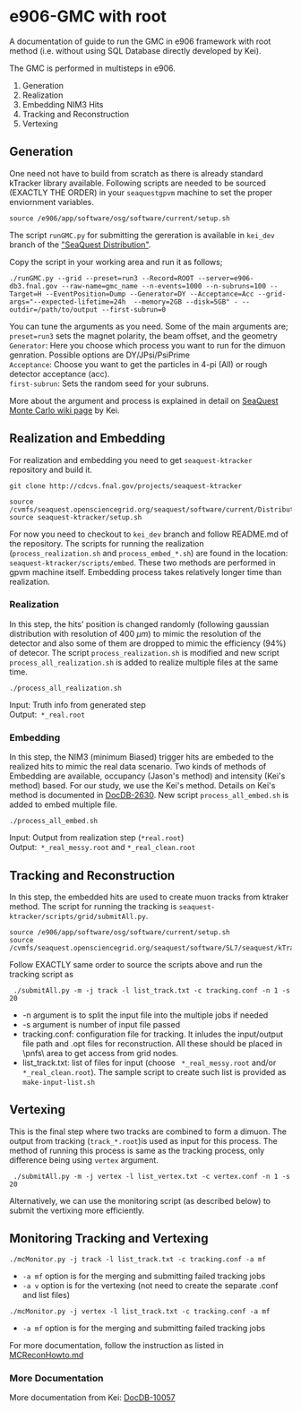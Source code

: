 # e906-GMC with root
A documentation of guide to run the GMC in e906 framework with root method (i.e. without using SQL Database directly developed by Kei). 

The GMC is performed in multisteps in e906.
1. Generation
2. Realization
3. Embedding NIM3 Hits
4. Tracking and Reconstruction
5. Vertexing

## Generation

One need not have to build from scratch as there is already standard kTracker library available. Following scripts are needed to be sourced (EXACTLY THE ORDER) in your `seaquestgpvm` machine to set the proper enviornment variables.

```
source /e906/app/software/osg/software/current/setup.sh
``` 

The script `runGMC.py` for submitting the gereration is available in `kei_dev` branch of the ["SeaQuest Distribution"](https://cdcvs.fnal.gov/redmine/projects/seaquest-distribution/repository/show/seaquest_scripts?utf8=%E2%9C%93&rev=kei_dev). 

Copy the script in your working area and run it as follows;
```
./runGMC.py --grid --preset=run3 --Record=ROOT --server=e906-db3.fnal.gov --raw-name=gmc_name --n-events=1000 --n-subruns=100 --Target=H --EventPosition=Dump --Generator=DY --Acceptance=Acc --grid-args="--expected-lifetime=24h  --memory=2GB --disk=5GB" - --outdir=/path/to/output --first-subrun=0
``` 
You can tune the arguments as you need. Some of the main arguments are;\
`preset=run3` sets the magnet polarity, the beam offset, and the geometry\
`Generator`: Here you choose which process you want to run for the dimuon genration. Possible options are DY/JPsi/PsiPrime\
`Acceptance`: Choose you want to get the particles in 4-pi (All) or rough detector acceptance (acc).\
`first-subrun`: Sets the random seed for your subruns.

More about the argument and process is explained in detail on [SeaQuest Monte Carlo wiki page](https://cdcvs.fnal.gov/redmine/projects/seaquest-gmc/wiki/Running_GMC_on_Fermigrid) by Kei.

## Realization and Embedding 

For realization and embedding you need to get `seaquest-ktracker` repository and build it.
```
git clone http://cdcvs.fnal.gov/projects/seaquest-ktracker
```

```
source /cvmfs/seaquest.opensciencegrid.org/seaquest/software/current/Distribution/setup/setup.sh
source seaquest-ktracker/setup.sh
``` 
For now you need to checkout to `kei_dev` branch and follow README.md of the repository. The scripts for running the realization (`process_realization.sh` and `process_embed_*.sh`) are found in the location: `seaquest-ktracker/scripts/embed`. These two methods are performed in gpvm machine itself. Embedding process takes relatively longer time than realization.

### Realization

In this step, the hits' position is changed randomly (following gaussian distribution with resolution of 400 $\mu m$) to mimic the resolution of the detector and also some of them are dropped to mimic the efficiency (94%) of detecor. The script `process_realization.sh` is modified and new script `process_all_realization.sh` is added to realize multiple files at the same time.

```
./process_all_realization.sh
```

Input: Truth info from generated step\
Output:` *_real.root`
 
### Embedding

In this step, the NIM3 (minimum Biased) trigger hits are embeded to the realized hits to mimic the real data scenario. Two kinds of methods of Embedding are available, occupancy (Jason's method) and intensity (Kei's method) based. For our study, we use the Kei's method. Details on Kei's method is documented in [DocDB-2630](https://seaquest-docdb.fnal.gov/cgi-bin/sso/RetrieveFile?docid=2630&filename=messyMC.pdf&version=2). New script `process_all_embed.sh` is added to embed multiple file. 

```
./process_all_embed.sh
```

Input: Output from realization step (`*real.root`)\
Output:` *_real_messy.root` and `*_real_clean.root`

## Tracking and Reconstruction

In this step, the embedded hits are used to create muon tracks from ktraker method. The script for running the tracking is `seaquest-ktracker/scripts/grid/submitAll.py`.  

```
source /e906/app/software/osg/software/current/setup.sh
source /cvmfs/seaquest.opensciencegrid.org/seaquest/software/SL7/seaquest/kTrackerRun5/setup.sh
```

Follow EXACTLY same order to source the scripts above and run the tracking script as

```
 ./submitAll.py -m -j track -l list_track.txt -c tracking.conf -n 1 -s 20
```
- -n argument is to split the input file into the multiple jobs if needed
- -s argument is number of input file passed
- tracking.conf: configuration file for tracking. It inludes the input/output file path and .opt files for reconstruction. All these should be placed in \pnfs\ area to get access from grid nodes.
- list\_track.txt: list of files for input (choose ` *_real_messy.root` and/or `*_real_clean.root`). The sample script to create such list is provided as `make-input-list.sh`

 
## Vertexing
This is the final step where two tracks are combined to form a dimuon. The output from tracking (`track_*.root`)is used as input for this process. The method of running this process is same as the tracking process, only difference being using `vertex` argument.

```
 ./submitAll.py -m -j vertex -l list_vertex.txt -c vertex.conf -n 1 -s 20

```
Alternatively, we can use the monitoring script (as described below) to submit the vertixing more efficiently.
## Monitoring Tracking and Vertexing
```
./mcMonitor.py -j track -l list_track.txt -c tracking.conf -a mf

```
- `-a mf` option is for the merging and submitting failed tracking jobs
- `-a v` option is for the vertexing (not need to create the separate .conf and list files)

```
./mcMonitor.py -j vertex -l list_track.txt -c tracking.conf -a mf

``` 
- `-a mf` option is for the merging and submitting failed tracking jobs

For more documentation, follow the instruction as listed in [MCReconHowto.md](https://cdcvs.fnal.gov/redmine/projects/seaquest-ktracker/repository/revisions/scripts/entry/scripts/grid/MCReconHowto.md)

### More Documentation
More documentation from Kei: [DocDB-10057](https://seaquest-docdb.fnal.gov/cgi-bin/sso/RetrieveFile?docid=10057&filename=2022-06-28%20.pdf&version=3)
